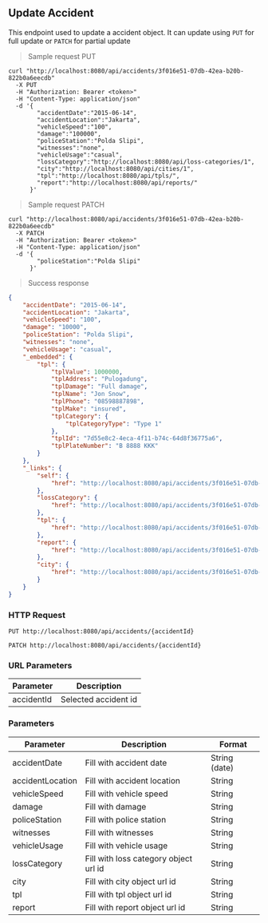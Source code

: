## Update Accident

This endpoint used to update a accident object. It can update using <code>PUT</code> for full update or <code>PATCH</code> for partial update

> Sample request PUT

```shell
curl "http://localhost:8080/api/accidents/3f016e51-07db-42ea-b20b-822b0a6eecdb"
  -X PUT
  -H "Authorization: Bearer <token>"
  -H "Content-Type: application/json"
  -d '{
        "accidentDate":"2015-06-14",
        "accidentLocation":"Jakarta",
        "vehicleSpeed":"100",
        "damage":"100000",
        "policeStation":"Polda Slipi",
        "witnesses":"none",
        "vehicleUsage":"casual",
        "lossCategory":"http://localhost:8080/api/loss-categories/1",
        "city":"http://localhost:8080/api/cities/1",
        "tpl":"http://localhost:8080/api/tpls/",
        "report":"http://localhost:8080/api/reports/"
      }'
```

> Sample request PATCH

```shell
curl "http://localhost:8080/api/accidents/3f016e51-07db-42ea-b20b-822b0a6eecdb"
  -X PATCH
  -H "Authorization: Bearer <token>"
  -H "Content-Type: application/json"
  -d '{
        "policeStation":"Polda Slipi"
      }'
```

> Success response

```json
{
    "accidentDate": "2015-06-14",
    "accidentLocation": "Jakarta",
    "vehicleSpeed": "100",
    "damage": "10000",
    "policeStation": "Polda Slipi",
    "witnesses": "none",
    "vehicleUsage": "casual",
    "_embedded": {
        "tpl": {
            "tplValue": 1000000,
            "tplAddress": "Pulogadung",
            "tplDamage": "Full damage",
            "tplName": "Jon Snow",
            "tplPhone": "08598887898",
            "tplMake": "insured",
            "tplCategory": {
                "tplCategoryType": "Type 1"
            },
            "tplId": "7d55e8c2-4eca-4f11-b74c-64d8f36775a6",
            "tplPlateNumber": "B 8888 KKK"
        }
    },
    "_links": {
        "self": {
            "href": "http://localhost:8080/api/accidents/3f016e51-07db-42ea-b20b-822b0a6eecdb"
        },
        "lossCategory": {
            "href": "http://localhost:8080/api/accidents/3f016e51-07db-42ea-b20b-822b0a6eecdb/lossCategory"
        },
        "tpl": {
            "href": "http://localhost:8080/api/accidents/3f016e51-07db-42ea-b20b-822b0a6eecdb/tpl"
        },
        "report": {
            "href": "http://localhost:8080/api/accidents/3f016e51-07db-42ea-b20b-822b0a6eecdb/report"
        },
        "city": {
            "href": "http://localhost:8080/api/accidents/3f016e51-07db-42ea-b20b-822b0a6eecdb/city"
        }
    }
}
```

### HTTP Request

`PUT http://localhost:8080/api/accidents/{accidentId}`

`PATCH http://localhost:8080/api/accidents/{accidentId}`

### URL Parameters

Parameter | Description
--------- | -----------
accidentId | Selected accident id

### Parameters

Parameter | Description | Format 
--------- | ----------- | ------ 
accidentDate | Fill with accident date | String (date)
accidentLocation | Fill with accident location | String
vehicleSpeed | Fill with vehicle speed | String
damage | Fill with damage | String
policeStation | Fill with police station | String
witnesses | Fill with witnesses | String
vehicleUsage | Fill with vehicle usage | String
lossCategory | Fill with loss category object url id | String
city | Fill with city object url id | String
tpl | Fill with tpl object url id | String
report | Fill with report object url id | String